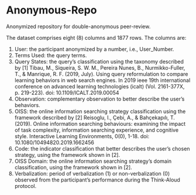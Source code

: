 # Anonymous-Repo
Anonymized repository for double-anonymous peer-review. 

The dataset comprises eight (8) columns and 1877 rows. The columns are:

1. User: the participant anonymized by a number, i.e., User_Number.
2. Terms Used: the query terms.
3. Query States: the query’s classification using the taxonomy described by [1] Tibau, M., Siqueira, S. W. M., Pereira Nunes, B., Nurmikko-Fuller, T., & Manrique, R. F. (2019, July). Using query reformulation to compare learning behaviors in web search engines. In 2019 ieee 19th international conference on advanced learning technologies (icalt) (Vol. 2161-377X, p. 219-223). doi: 10.1109/ICALT.2019.00054
4. Observation: complementary observation to better describe the user’s behaviors.
5. OISS: the online information searching strategy classification using the framework described by [2] Reisoglu, I., Çebi, A., & Bahçekapılı, T. (2019). Online information searching behaviours: examining the impact of task complexity, information searching experience, and cognitive style. Interactive Learning Environments, 0(0), 1-18. doi: 10.1080/10494820.2019.1662456
6. Code: the indicator classification that better describes the user’s chosen strategy, using the framework shown in [2].
7. OISS Domain: the online information searching strategy’s domain classification, using the framework shown in [2].
8. Verbalization: period of verbalization (1) or non-verbalization (0) observed from the participant’s performance during the Think-Aloud protocol.

